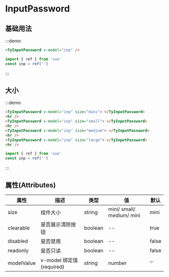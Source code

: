 # InputPassword

## 基础用法

:::demo
```html
<TyInputPassword v-model="inp" />
```

```js
import { ref } from 'vue'
const inp = ref('')
```
:::


## 大小

:::demo

```html
<TyInputPassword v-model="inp" size="mini"> </TyInputPassword>
<hr />
<TyInputPassword v-model="inp" size="small"> </TyInputPassword>
<hr />
<TyInputPassword v-model="inp" size="medium"> </TyInputPassword>
<hr />
<TyInputPassword v-model="inp" size="large"> </TyInputPassword>
<hr />
```

```js
import { ref } from 'vue'
const inp = ref('')
```
:::


<script setup>
  import {ref} from 'vue'
 const inp =ref('')

</script>

## 属性(Attributes)

<div class="listTb">

| 属性       | 描述                           | 类型     | 值                        | 默认          | 
| ---------- | ------------------------------ | -------- | ------------------------- | ------------- |
| size       | 组件大小                       | string   | mini/ small/ medium/ mini | mini |
| clearable  | 是否展示清除按钮               | boolean  | --                        | true          | 
| disabled   | 是否禁用                       | boolean  | --                        | false         | 
| readonly   | 是否只读                       | boolean  | --                        | false         | 
| modelValue | v-model 绑定值(required)       | string   | number                    | ''            |

</div>




